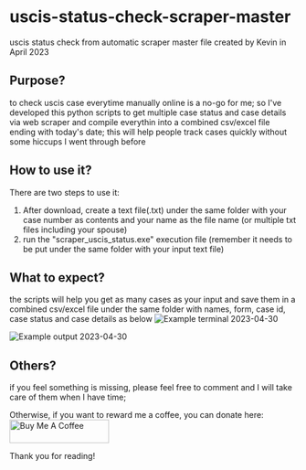 # uscis-status-check-scraper-master
uscis status check from automatic scraper master file created by Kevin in April 2023

## Purpose?
to check uscis case everytime manually online is a no-go for me; so I've developed this python scripts to get multiple case status and case details via web scraper and compile everythin into a combined csv/excel file ending with today's date; this will help people track cases quickly without some hiccups I went through before

## How to use it?
There are two steps to use it:
1. After download, create a text file(.txt) under the same folder with your case number as contents and your name as the file name (or multiple txt files including your spouse)
2. run the "scraper_uscis_status.exe" execution file (remember it needs to be put under the same folder with your input text file)

## What to expect?
the scripts will help you get as many cases as your input and save them in a combined csv/excel file under the same folder with names, form, case id, case status and case details as below
![Example terminal 2023-04-30](https://user-images.githubusercontent.com/40650028/235355078-b0d55f94-f6e7-4caf-b4cc-19e43060adc7.png)

![Example output 2023-04-30](https://user-images.githubusercontent.com/40650028/235355097-54e035dd-b824-4388-a2b0-a87d87b9eb1a.png)

## Others?
if you feel something is missing, please feel free to comment and I will take care of them when I have time;

Otherwise, if you want to reward me a coffee, you can donate here:
<a href="https://www.buymeacoffee.com/supernovakevin" target="_blank"><img src="https://cdn.buymeacoffee.com/buttons/default-orange.png" alt="Buy Me A Coffee" height="41" width="174"></a>

Thank you for reading!
